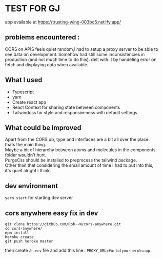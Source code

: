 # TEST FOR GJ

app available at https://trusting-wing-003bc6.netlify.app/

## problems encountered :
CORS on APIS feels quiet random,I had to setup a proxy server to be able to see data on development. Somehow had still some inconsistencies in production (and not much time to do this). delt with it by handeling error on fetch and displaying data when available.

## What I used
 * Typescript
 * yarn
 * Create react app
 * React Context for sharing state between components
 * Tailwindcss for style and responsiveness with default settings

## What could be improved

Apart from the CORS pb, type and interfaces are a bit all over the place. thats the main thing.  
Maybe a bit of hierarchy between atoms and molecules in the components folder wouldn't hurt.  
PurgeCss should be installed to preprocess the tailwind package.  
Other than that considering the small amount of time I had to put into this, it's quiet alright I think.  

## dev environment

`yarn start` for starting dev server

## cors anywhere easy fix in dev

```
git clone https://github.com/Rob--W/cors-anywhere.git
cd cors-anywhere/
npm install
heroku create
git push heroku master
```

then create a `.env` file and add this line :  `PROXY_URL=#urlofyourherokuapp`
